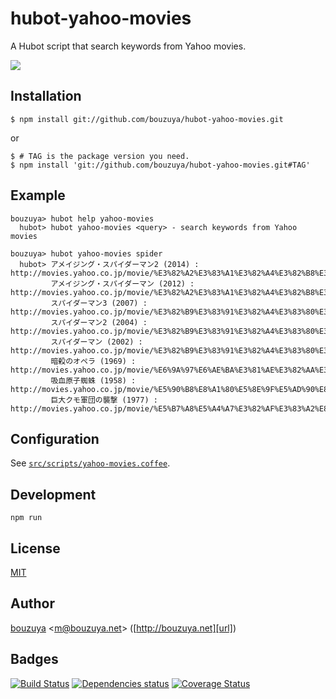 # hubot-yahoo-movies

A Hubot script that search keywords from Yahoo movies.

![](http://img.f.hatena.ne.jp/images/fotolife/b/bouzuya/20140906/20140906185250.gif)

## Installation

    $ npm install git://github.com/bouzuya/hubot-yahoo-movies.git

or

    $ # TAG is the package version you need.
    $ npm install 'git://github.com/bouzuya/hubot-yahoo-movies.git#TAG'

## Example

    bouzuya> hubot help yahoo-movies
      hubot> hubot yahoo-movies <query> - search keywords from Yahoo movies

    bouzuya> hubot yahoo-movies spider
      hubot> アメイジング・スパイダーマン2 (2014) : http://movies.yahoo.co.jp/movie/%E3%82%A2%E3%83%A1%E3%82%A4%E3%82%B8%E3%83%B3%E3%82%B0%E3%83%BB%E3%82%B9%E3%83%91%E3%82%A4%E3%83%80%E3%83%BC%E3%83%9E%E3%83%B32/347722/
             アメイジング・スパイダーマン (2012) : http://movies.yahoo.co.jp/movie/%E3%82%A2%E3%83%A1%E3%82%A4%E3%82%B8%E3%83%B3%E3%82%B0%E3%83%BB%E3%82%B9%E3%83%91%E3%82%A4%E3%83%80%E3%83%BC%E3%83%9E%E3%83%B3/340403/
             スパイダーマン3 (2007) : http://movies.yahoo.co.jp/movie/%E3%82%B9%E3%83%91%E3%82%A4%E3%83%80%E3%83%BC%E3%83%9E%E3%83%B33/325627/
             スパイダーマン2 (2004) : http://movies.yahoo.co.jp/movie/%E3%82%B9%E3%83%91%E3%82%A4%E3%83%80%E3%83%BC%E3%83%9E%E3%83%B32/319039/
             スパイダーマン (2002) : http://movies.yahoo.co.jp/movie/%E3%82%B9%E3%83%91%E3%82%A4%E3%83%80%E3%83%BC%E3%83%9E%E3%83%B3/234686/
             暗殺のオペラ (1969) : http://movies.yahoo.co.jp/movie/%E6%9A%97%E6%AE%BA%E3%81%AE%E3%82%AA%E3%83%9A%E3%83%A9/1608/
             吸血原子蜘蛛 (1958) : http://movies.yahoo.co.jp/movie/%E5%90%B8%E8%A1%80%E5%8E%9F%E5%AD%90%E8%9C%98%E8%9B%9B/5632/
             巨大クモ軍団の襲撃 (1977) : http://movies.yahoo.co.jp/movie/%E5%B7%A8%E5%A4%A7%E3%82%AF%E3%83%A2%E8%BB%8D%E5%9B%A3%E3%81%AE%E8%A5%B2%E6%92%83/5877/

## Configuration

See [`src/scripts/yahoo-movies.coffee`](src/scripts/yahoo-movies.coffee).

## Development

`npm run`

## License

[MIT](LICENSE)

## Author

[bouzuya][user] &lt;[m@bouzuya.net][mail]&gt; ([http://bouzuya.net][url])

## Badges

[![Build Status][travis-badge]][travis]
[![Dependencies status][david-dm-badge]][david-dm]
[![Coverage Status][coveralls-badge]][coveralls]

[travis]: https://travis-ci.org/bouzuya/hubot-yahoo-movies
[travis-badge]: https://travis-ci.org/bouzuya/hubot-yahoo-movies.svg?branch=master
[david-dm]: https://david-dm.org/bouzuya/hubot-yahoo-movies
[david-dm-badge]: https://david-dm.org/bouzuya/hubot-yahoo-movies.png
[coveralls]: https://coveralls.io/r/bouzuya/hubot-yahoo-movies
[coveralls-badge]: https://img.shields.io/coveralls/bouzuya/hubot-yahoo-movies.svg
[user]: https://github.com/bouzuya
[mail]: mailto:m@bouzuya.net
[url]: http://bouzuya.net
